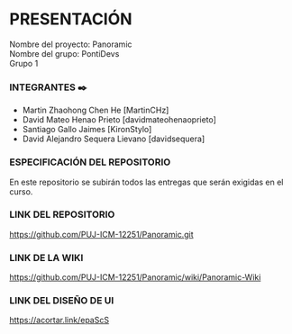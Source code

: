 # PRESENTACIÓN
Nombre del proyecto: Panoramic <br />
Nombre del grupo: PontiDevs <br />
 Grupo 1 <br />

### INTEGRANTES ✒️
- Martin Zhaohong Chen He [MartinCHz] <br />
- David Mateo Henao Prieto [davidmateohenaoprieto] <br />
- Santiago Gallo Jaimes [KironStylo] <br />
- David Alejandro Sequera Lievano [davidsequera] <br />

### ESPECIFICACIÓN DEL REPOSITORIO
En este repositorio se subirán todos las entregas que serán exigidas en el curso.

### LINK DEL REPOSITORIO
https://github.com/PUJ-ICM-12251/Panoramic.git

### LINK DE LA WIKI
https://github.com/PUJ-ICM-12251/Panoramic/wiki/Panoramic-Wiki

### LINK DEL DISEÑO DE UI
https://acortar.link/epaScS
